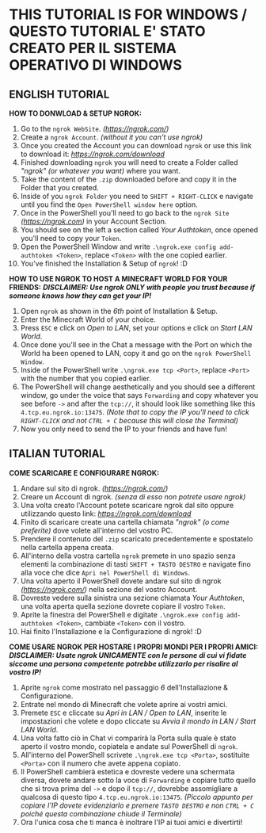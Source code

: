 # **THIS TUTORIAL IS FOR WINDOWS / QUESTO TUTORIAL E' STATO CREATO PER IL SISTEMA OPERATIVO DI WINDOWS**

## **ENGLISH TUTORIAL**
**HOW TO DONWLOAD & SETUP NGROK:**
1. Go to the `ngrok WebSite`. *(https://ngrok.com/)*
2. Create a `ngrok Account`. *(without it you can't use ngrok)*
3. Once you created the Account you can download `ngrok` or use this link to download it: *https://ngrok.com/download*
4. Finished downloading `ngrok` you will need to create a Folder called *"ngrok" (or whatever you want)* where you want.
5. Take the content of the `.zip` downloaded before and copy it in the Folder that you created.
6. Inside of you `ngrok Folder` you need to `SHIFT + RIGHT-CLICK` e navigate until you find the `Open PowerShell window here` option.
7. Once in the PowerShell you'll need to go back to the `ngrok Site` *(https://ngrok.com)* in your Account Section.
8. You should see on the left a section called *Your Authtoken*, once opened you'll need to copy your `Token`.
9. Open the PowerShell Window and write `.\ngrok.exe config add-authtoken <Token>`, replace `<Token>` with the one copied earlier.
10. You've finished the Installation & Setup of `ngrok`! :D

**HOW TO USE NGROK TO HOST A MINECRAFT WORLD FOR YOUR FRIENDS:**
***DISCLAIMER: Use ngrok ONLY with people you trust because if someone knows how they can get your IP!***

1. Open `ngrok` as shown in the *6th* point of Installation & Setup.
2. Enter the Minecraft World of your choice.
3. Press `ESC` e click on *Open to LAN*, set your options e click on *Start LAN World*.
4. Once done you'll see in the Chat a message with the Port on which the World ha been opened to LAN, copy it and go on the `ngrok PowerShell Window`.
5. Inside of the PowerShell write `.\ngrok.exe tcp <Port>`, replace `<Port>` with the number that you copied earlier.
6. The PowerShell will change aesthetically and you should see a different window, go under the voice that says `Forwarding` and copy whatever you see before `->` and after the `tcp://`, it should look like something like this `4.tcp.eu.ngrok.io:13475`.
*(Note that to copy the IP you'll need to click `RIGHT-CLICK` and not `CTRL + C` because this will close the Terminal)*
7. Now you only need to send the IP to your friends and have fun!

## **ITALIAN TUTORIAL**
**COME SCARICARE E CONFIGURARE NGROK:**
1. Andare sul sito di ngrok. *(https://ngrok.com/)*
2. Creare un Account di ngrok. *(senza di esso non potrete usare ngrok)*
3. Una volta creato l'Account potete scaricare ngrok dal sito oppure utilizzando questo link: *https://ngrok.com/download*
4. Finito di scaricare create una cartella chiamata *"ngrok" (o come preferite)* dove volete all'interno del vostro PC.
5. Prendere il contenuto del `.zip` scaricato precedentemente e spostatelo nella cartella appena creata.
6. All'interno della vostra cartella `ngrok` premete in uno spazio senza elementi la combinazione di tasti `SHIFT + TASTO DESTRO` e navigate fino alla voce che dice `Apri nel PowerShell di Windows`.
7. Una volta aperto il PowerShell dovete andare sul sito di ngrok *(https://ngrok.com/)* nella sezione del vostro Account.
8. Dovreste vedere sulla sinistra una sezione chiamata *Your Authtoken*, una volta aperta quella sezione dovrete copiare il vostro `Token`.
9. Aprite la finestra del PowerShell e digitate `.\ngrok.exe config add-authtoken <Token>`, cambiate `<Token>` con il vostro.
10. Hai finito l'Installazione e la Configurazione di ngrok! :D

**COME USARE NGROK PER HOSTARE I PROPRI MONDI PER I PROPRI AMICI:**
***DISCLAIMER: Usate ngrok UNICAMENTE con le persone di cui vi fidate siccome una persona competente potrebbe utilizzarlo per risalire al vostro IP!***
1. Aprite `ngrok` come mostrato nel passaggio *6* dell'Installazione & Configurazione.
2. Entrate nel mondo di Minecraft che volete aprire ai vostri amici.
3. Premete `ESC` e cliccate su *Apri in LAN / Open to LAN*, inserite le impostazioni che volete e dopo cliccate su *Avvia il mondo in LAN / Start LAN World*.
4. Una volta fatto ciò in Chat vi comparirà la Porta sulla quale è stato aperto il vostro mondo, copiatela e andate sul PowerShell di `ngrok`.
5.  All'interno del PowerShell scrivete `.\ngrok.exe tcp <Porta>`, sostituite `<Porta>` con il numero che avete appena copiato.
6. Il PowerShell cambierà estetica e dovreste vedere una schermata diversa, dovete andare sotto la voce di `Forwarding` e copiare tutto quello che si trova prima del `->` e dopo il `tcp://`, dovrebbe assomigliare a qualcosa di questo tipo `4.tcp.eu.ngrok.io:13475`.
*(Piccolo appunto per copiare l'IP dovete evidenziarlo e premere `TASTO DESTRO` e non `CTRL + C` poiché questa combinazione chiude il Terminale)*
7. Ora l'unica cosa che ti manca è inoltrare l'IP ai tuoi amici e divertirti!
